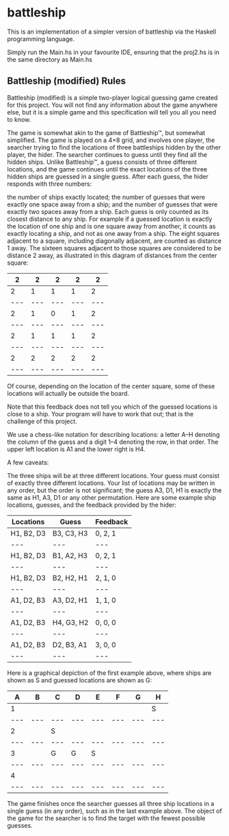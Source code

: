 # battleship
This is an implementation of a simpler version of battleship via the Haskell programming language.

Simply run the Main.hs in your favourite IDE, ensuring that the proj2.hs is in the same directory as Main.hs

## Battleship (modified) Rules
Battleship (modified) is a simple two-player logical guessing game created for this project. You will not find any information about the game anywhere else, but it is a simple game and this specification will tell you all you need to know.

The game is somewhat akin to the game of Battleship™, but somewhat simplified. The game is played on a 4×8 grid, and involves one player, the searcher trying to find the locations of three battleships hidden by the other player, the hider. The searcher continues to guess until they find all the hidden ships. Unlike Battleship™, a guess consists of three different locations, and the game continues until the exact locations of the three hidden ships are guessed in a single guess. After each guess, the hider responds with three numbers:

the number of ships exactly located;
the number of guesses that were exactly one space away from a ship; and
the number of guesses that were exactly two spaces away from a ship.
Each guess is only counted as its closest distance to any ship. For example if a guessed location is exactly the location of one ship and is one square away from another, it counts as exactly locating a ship, and not as one away from a ship. The eight squares adjacent to a square, including diagonally adjacent, are counted as distance 1 away. The sixteen squares adjacent to those squares are considered to be distance 2 away, as illustrated in this diagram of distances from the center square:

|2|2|2|2|2|
|---|---|---|---|---|
|2	|1	|1	|1|	2|
|---|---|---|---|---|
|2	|1	|0	|1	|2|
|---|---|---|---|---|
|2	|1	|1	|1	|2|
|---|---|---|---|---|
|2	|2	|2|	2	|2|
|---|---|---|---|---|

Of course, depending on the location of the center square, some of these locations will actually be outside the board.

Note that this feedback does not tell you which of the guessed locations is close to a ship. Your program will have to work that out; that is the challenge of this project.

We use a chess-like notation for describing locations: a letter A–H denoting the column of the guess and a digit 1–4 denoting the row, in that order. The upper left location is A1 and the lower right is H4.

A few caveats:

The three ships will be at three different locations.
Your guess must consist of exactly three different locations.
Your list of locations may be written in any order, but the order is not significant; the guess A3, D1, H1 is exactly the same as H1, A3, D1 or any other permutation.
Here are some example ship locations, guesses, and the feedback provided by the hider:

|Locations	|Guess	|Feedback|
|---|---|---|
|H1, B2, D3	|B3, C3, H3	|0, 2, 1|
|---|---|---|
|H1, B2, D3	|B1, A2, H3	|0, 2, 1|
|---|---|---|
|H1, B2, D3	|B2, H2, H1	|2, 1, 0|
|---|---|---|
|A1, D2, B3	|A3, D2, H1	|1, 1, 0|
|---|---|---|
|A1, D2, B3	|H4, G3, H2	|0, 0, 0|
|---|---|---|
|A1, D2, B3	|D2, B3, A1	|3, 0, 0|
|---|---|---|
Here is a graphical depiction of the first example above, where ships are shown as S and guessed locations are shown as G:

| 	A|	B|	C|	D|	E|	F|	G|	H|
|---|---|---|---|---|---|---|---|
|1	 |||||||S|	 	 	 	 	 	 	
|---|---|---|---|---|---|---|---|
|2	 	||S||||||	 	 	 	 	 	 
|---|---|---|---|---|---|---|---|
|3	 	||G|	G|	S||||	 	 	 	G|
|---|---|---|---|---|---|---|---|
|4	 	|||||||| 	 
|---|---|---|---|---|---|---|---|
The game finishes once the searcher guesses all three ship locations in a single guess (in any order), such as in the last example above. The object of the game for the searcher is to find the target with the fewest possible guesses.

